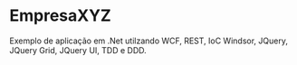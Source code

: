 EmpresaXYZ
==========

Exemplo de aplicação em .Net utilzando WCF, REST, IoC Windsor, JQuery, JQuery Grid, JQuery UI, TDD e DDD.
